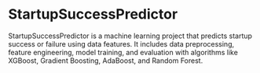 # StartupSuccessPredictor
StartupSuccessPredictor is a machine learning project that predicts startup success or failure using data features. It includes data preprocessing, feature engineering, model training, and evaluation with algorithms like XGBoost, Gradient Boosting, AdaBoost, and Random Forest.

